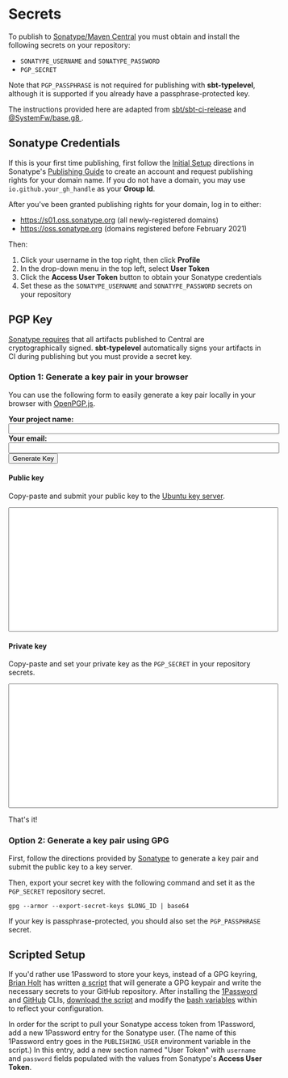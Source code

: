 # Secrets

To publish to [Sonatype/Maven Central](https://central.sonatype.org/) you must obtain and install the following secrets on your repository:

- `SONATYPE_USERNAME` and `SONATYPE_PASSWORD`
- `PGP_SECRET`

Note that `PGP_PASSPHRASE` is not required for publishing with **sbt-typelevel**, although it is supported if you already have a passphrase-protected key.

The instructions provided here are adapted from [sbt/sbt-ci-release](https://github.com/sbt/sbt-ci-release/blob/9625d103cfe9fc0f727ee7903957acdf3ef85fcf/readme.md#sonatype) and [@SystemFw/base.g8
](https://github.com/SystemFw/base.g8/blob/6319421465450cd6033a92f9ade5c6fe1feafdb6/src/main/g8/dev-flow.md#ci-setup).

## Sonatype Credentials

If this is your first time publishing, first follow the [Initial Setup](https://central.sonatype.org/publish/publish-guide/#initial-setup) directions in Sonatype's [Publishing Guide](https://central.sonatype.org/publish/publish-guide/) to create an account and request publishing rights for your domain name. If you do not have a domain, you may use `io.github.your_gh_handle` as your **Group Id**.

After you've been granted publishing rights for your domain, log in to either:

- https://s01.oss.sonatype.org (all newly-registered domains)
- https://oss.sonatype.org (domains registered before February 2021)

Then:

1. Click your username in the top right, then click **Profile**
2. In the drop-down menu in the top left, select **User Token**
3. Click the **Access User Token** button to obtain your Sonatype credentials
4. Set these as the `SONATYPE_USERNAME` and `SONATYPE_PASSWORD` secrets on your repository

## PGP Key

[Sonatype requires](https://central.sonatype.org/publish/requirements/#sign-files-with-gpgpgp) that all artifacts published to Central are cryptographically signed. **sbt-typelevel** automatically signs your artifacts in CI during publishing but you must provide a secret key.

### Option 1: Generate a key pair in your browser

You can use the following form to easily generate a key pair locally in your browser with [OpenPGP.js](https://github.com/openpgpjs/openpgpjs).

<div>
  <script src="https://cdn.jsdelivr.net/npm/openpgp@5.2.0/dist/openpgp.min.js"></script>
  <script type="text/javascript">
    async function tlGenerateKey() {
      const project = document.getElementById('project').value
      const email = document.getElementById('email').value
      const { publicKey, privateKey } = await openpgp.generateKey({
        userIDs: [{ name: `${project} bot`, email }]
      });
      document.getElementById('publicKey').value = publicKey;
      document.getElementById('privateKey').value = btoa(privateKey);
    }
  </script>

  <label for="project"><b>Your project name:</b></label><br/>
  <input type="text" id="project" name="project" size="64"/><br/>
  <label for="email"><b>Your email:</b></label><br/>
  <input type="text" id="email" name="email" size="64"/><br/>
  <button onClick="tlGenerateKey()">Generate Key</button>

</div>

#### Public key

Copy-paste and submit your public key to the [Ubuntu key server](https://keyserver.ubuntu.com/).

<textarea id="publicKey" readonly rows="16" cols="64" style="resize: none;"></textarea>

#### Private key

Copy-paste and set your private key as the `PGP_SECRET` in your repository secrets.

<textarea id="privateKey" readonly rows="16" cols="64" style="resize: none;"></textarea>

That's it!

### Option 2: Generate a key pair using GPG

First, follow the directions provided by [Sonatype](https://central.sonatype.org/publish/requirements/gpg/) to generate a key pair and submit the public key to a key server.

Then, export your secret key with the following command and set it as the `PGP_SECRET` repository secret.
```
gpg --armor --export-secret-keys $LONG_ID | base64
```
If your key is passphrase-protected, you should also set the `PGP_PASSPHRASE` secret.

## Scripted Setup

If you'd rather use 1Password to store your keys, instead of a GPG keyring, [Brian Holt](https://github.com/bpholt)
has written [a script](https://gist.github.com/bpholt/15824aee2c5c7d9c78beea3f94c46f33) that will generate a GPG
keypair and write the necessary secrets to your GitHub repository. After installing the
[1Password](https://1password.com/downloads/command-line/) and [GitHub](https://cli.github.com) CLIs, [download the
script](https://gist.githubusercontent.com/bpholt/15824aee2c5c7d9c78beea3f94c46f33/raw/4169cf5fc56a3f818a347e4f8e782c9503debb03/generate-publishing-keypair.sh)
and modify the [bash variables](https://gist.github.com/bpholt/15824aee2c5c7d9c78beea3f94c46f33#file-generate-publishing-keypair-sh-L37-L42)
within to reflect your configuration.

In order for the script to pull your Sonatype access token from 1Password, add a new 1Password entry for the Sonatype
user. (The name of this 1Password entry goes in the `PUBLISHING_USER` environment variable in the script.) In this
entry, add a new section named "User Token" with `username` and `password` fields populated with the values from
Sonatype's **Access User Token**.
